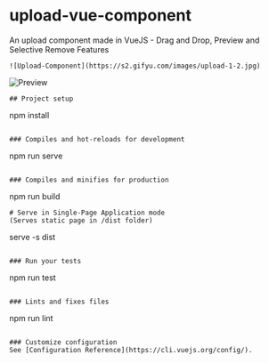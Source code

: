 # upload-vue-component
An upload component made in VueJS - Drag and Drop, Preview and Selective Remove Features
```
![Upload-Component](https://s2.gifyu.com/images/upload-1-2.jpg)

```
![Preview](https://s2.gifyu.com/images/upload-2.jpg)

```
## Project setup
```
npm install
```

### Compiles and hot-reloads for development
```
npm run serve
```

### Compiles and minifies for production
```
npm run build
```
# Serve in Single-Page Application mode
(Serves static page in /dist folder)

```
serve -s dist
```

### Run your tests
```
npm run test
```

### Lints and fixes files
```
npm run lint
```

### Customize configuration
See [Configuration Reference](https://cli.vuejs.org/config/).

